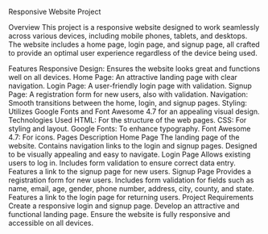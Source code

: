 Responsive Website Project

Overview
This project is a responsive website designed to work seamlessly across various devices, including mobile phones, tablets, and desktops. The website includes a home page, login page, and signup page, all crafted to provide an optimal user experience regardless of the device being used.

Features
Responsive Design: Ensures the website looks great and functions well on all devices.
Home Page: An attractive landing page with clear navigation.
Login Page: A user-friendly login page with validation.
Signup Page: A registration form for new users, also with validation.
Navigation: Smooth transitions between the home, login, and signup pages.
Styling: Utilizes Google Fonts and Font Awesome 4.7 for an appealing visual design.
Technologies Used
HTML: For the structure of the web pages.
CSS: For styling and layout.
Google Fonts: To enhance typography.
Font Awesome 4.7: For icons.
Pages Description
Home Page
The landing page of the website.
Contains navigation links to the login and signup pages.
Designed to be visually appealing and easy to navigate.
Login Page
Allows existing users to log in.
Includes form validation to ensure correct data entry.
Features a link to the signup page for new users.
Signup Page
Provides a registration form for new users.
Includes form validation for fields such as name, email, age, gender, phone number, address, city, county, and state.
Features a link to the login page for returning users.
Project Requirements
Create a responsive login and signup page.
Develop an attractive and functional landing page.
Ensure the website is fully responsive and accessible on all devices.
